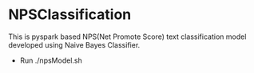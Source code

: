 # NPSClassification
This is pyspark based NPS(Net Promote Score) text classification model developed using Naive Bayes Classifier.

* Run ./npsModel.sh

